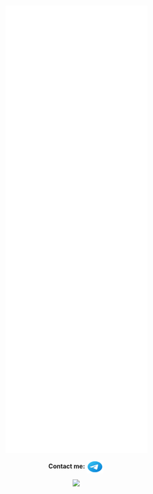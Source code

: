 <p align="center">
  <img src="/github-metrics.svg" />
</p>

<p align="center">
    <b>Contact me: </b>
    <a href="https://t.me/c25dbb82028af8907c3a402fa0c2780d" target="blank"><img align="center" style="color: white;"
            src="telegram-app.svg" alt="usdogu" height="30" width="40" /></a>
</p>


<p align="center">
    <img src="https://komarev.com/ghpvc/?username=usdogu"></img>
</p>
